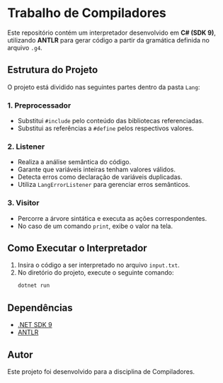 # Trabalho de Compiladores

Este repositório contém um interpretador desenvolvido em **C# (SDK 9)**, utilizando **ANTLR** para gerar código a partir da gramática definida no arquivo `.g4`.

## Estrutura do Projeto

O projeto está dividido nas seguintes partes dentro da pasta `Lang`:

### 1. Preprocessador
- Substitui `#include` pelo conteúdo das bibliotecas referenciadas.
- Substitui as referências a `#define` pelos respectivos valores.

### 2. Listener
- Realiza a análise semântica do código.
- Garante que variáveis inteiras tenham valores válidos.
- Detecta erros como declaração de variáveis duplicadas.
- Utiliza `LangErrorListener` para gerenciar erros semânticos.

### 3. Visitor
- Percorre a árvore sintática e executa as ações correspondentes.
- No caso de um comando `print`, exibe o valor na tela.

## Como Executar o Interpretador

1. Insira o código a ser interpretado no arquivo `input.txt`.
2. No diretório do projeto, execute o seguinte comando:
   ```sh
   dotnet run
   ```

## Dependências
- [.NET SDK 9](https://dotnet.microsoft.com/en-us/download)
- [ANTLR](https://www.antlr.org/)

## Autor
Este projeto foi desenvolvido para a disciplina de Compiladores.

